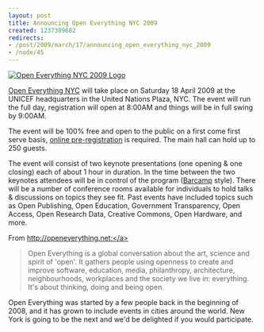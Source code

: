 ```yaml
--- 
layout: post
title: Announcing Open Everything NYC 2009
created: 1237309682
redirects:
- /post/2009/march/17/announcing_open_everything_nyc_2009
- /node/45
---
```

<a href="http://www.flickr.com/photos/johndbritton/3357390240"><img alt="Open Everything NYC 2009 Logo" src="http://farm4.static.flickr.com/3425/3357390240_17253fa97d.jpg" /></a>

<a href="http://nyc.openeverything.us">Open Everything NYC</a> will take place on Saturday 18 April 2009 at the UNICEF headquarters in the United Nations Plaza, NYC. The event will run the full day, registration will open at 8:00AM and things will be in full swing by 9:00AM.

The event will be 100% free and open to the public on a first come first serve basis, <a href="http://nyc.openeverything.us/#registration">online pre-registration</a> is required. The main hall can hold up to 250 guests.

The event will consist of two keynote presentations (one opening & one closing) each of about 1 hour in duration. In the time between the two keynotes attendees will be in control of the program (<a href="http://barcamp.org">Barcamp</a> style). There will be a number of conference rooms available for individuals to hold talks & discussions on topics they see fit. Past events have included topics such as Open Publishing, Open Education, Government Transparency, Open Access, Open Research Data, Creative Commons, Open Hardware, and more.

From <a href="http://openeverything.net">http://openeverything.net:</a>

<blockquote>Open Everything is a global conversation about the art, science and spirit of 'open'. It gathers people using openness to create and improve software, education, media, philanthropy, architecture, neighbourhoods, workplaces and the society we live in: everything. It's about thinking, doing and being open.</blockquote>

Open Everything was started by a few people back in the beginning of 2008, and it has grown to include events in cities around the world. New York is going to be the next and we'd be delighted if you would participate. 
